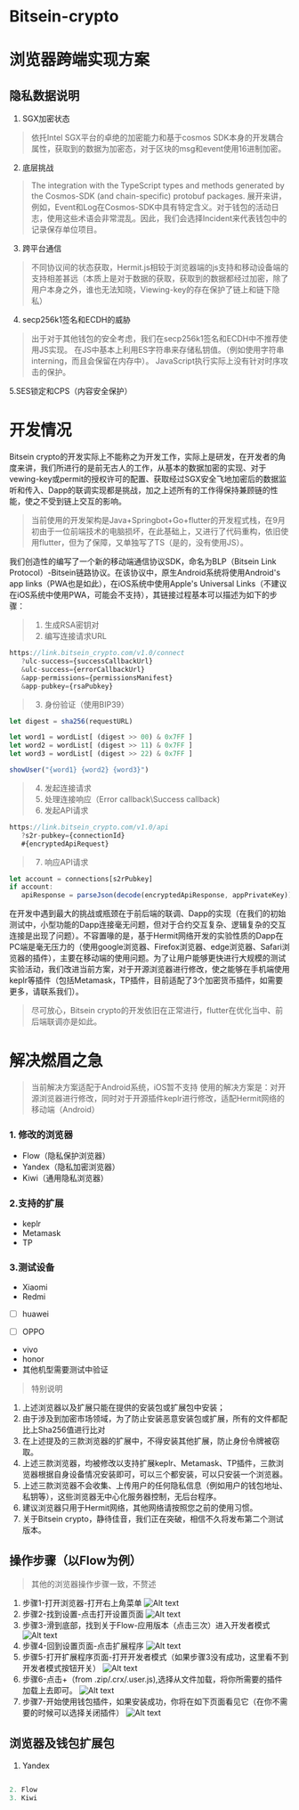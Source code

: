 # Bitsein-crypto
# 浏览器跨端实现方案

## 隐私数据说明

1. SGX加密状态

> 依托Intel SGX平台的卓绝的加密能力和基于cosmos SDK本身的开发耦合属性，获取到的数据为加密态，对于区块的msg和event使用16进制加密。

2. 底层挑战

>The integration with the TypeScript types and methods generated by the Cosmos-SDK (and chain-specific) protobuf packages.
展开来讲，例如，Event和Log在Cosmos-SDK中具有特定含义。对于钱包的活动日志，使用这些术语会非常混乱。因此，我们会选择Incident来代表钱包中的记录保存单位项目。

3. 跨平台通信

>不同协议间的状态获取，Hermit.js相较于浏览器端的js支持和移动设备端的支持相差甚远（本质上是对于数据的获取，获取到的数据都经过加密，除了用户本身之外，谁也无法知晓，Viewing-key的存在保护了链上和链下隐私）

4. secp256k1签名和ECDH的威胁

> 出于对于其他钱包的安全考虑，我们在secp256k1签名和ECDH中不推荐使用JS实现。
> 在JS中基本上利用ES字符串来存储私钥值。（例如使用字符串interning，而且会保留在内存中）。
> JavaScript执行实际上没有针对时序攻击的保护。

5.SES锁定和CPS（内容安全保护）

# 开发情况

Bitsein crypto的开发实际上不能称之为开发工作，实际上是研发，在开发者的角度来讲，我们所进行的是前无古人的工作，从基本的数据加密的实现、对于vewing-key或permit的授权许可的配置、获取经过SGX安全飞地加密后的数据监听和传入、Dapp的联调实现都是挑战，加之上述所有的工作得保持兼顾链的性能，使之不受到链上交互的影响。

> 当前使用的开发架构是Java+Springbot+Go+flutter的开发程式栈，在9月初由于一位前端技术的电脑损坏，在此基础上，又进行了代码重构，依旧使用flutter，但为了保障，又单独写了TS（是的，没有使用JS）。

我们创造性的编写了一个新的移动端通信协议SDK，命名为BLP（Bitsein Link Protocol）-Bitsein链路协议。在该协议中，原生Android系统将使用Android's app links（PWA也是如此），在iOS系统中使用Apple's Universal Links（不建议在iOS系统中使用PWA，可能会不支持），其链接过程基本可以描述为如下的步骤：

> 1. 生成RSA密钥对
> 2. 编写连接请求URL

```ts
https://link.bitsein_crypto.com/v1.0/connect
   ?ulc-success={successCallbackUrl}
   &ulc-success={errorCallbackUrl}
   &app-permissions={permissionsManifest}
   &app-pubkey={rsaPubkey}
```

> 3. 身份验证（使用BIP39）

```js
let digest = sha256(requestURL)

let word1 = wordList[ (digest >> 00) & 0x7FF ]
let word2 = wordList[ (digest >> 11) & 0x7FF ]
let word3 = wordList[ (digest >> 22) & 0x7FF ]

showUser("{word1} {word2} {word3}")
```

> 4. 发起连接请求
> 5. 处理连接响应（Error callback\Success callback)
> 6. 发起API请求

```js
https://link.bitsein_crypto.com/v1.0/api
   ?s2r-pubkey={connectionId}
   #{encryptedApiRequest}
```

> 7. 响应API请求

```js
let account = connections[s2rPubkey]
if account:
   apiResponse = parseJson(decode(encryptedApiResponse, appPrivateKey))
```

在开发中遇到最大的挑战或瓶颈在于前后端的联调、Dapp的实现（在我们的初始测试中，小型功能的Dapp连接毫无问题，但对于合约交互复杂、逻辑复杂的交互连接是出现了问题）。不容置喙的是，基于Hermit网络开发的实验性质的Dapp在PC端是毫无压力的（使用google浏览器、Firefox浏览器、edge浏览器、Safari浏览器的插件），主要在移动端的使用问题。为了让用户能够更快进行大规模的测试实验活动，我们改进当前方案，对于开源浏览器进行修改，使之能够在手机端使用keplr等插件（包括Metamask，TP插件，目前适配了3个加密货币插件，如需要更多，请联系我们）。
> 尽可放心，Bitsein crypto的开发依旧在正常进行，flutter在优化当中、前后端联调亦是如此。

# 解决燃眉之急
>
> 当前解决方案适配于Android系统，iOS暂不支持
> 使用的解决方案是：对开源浏览器进行修改，同时对于开源插件keplr进行修改，适配Hermit网络的移动端（Android）

### 1. 修改的浏览器

* Flow（隐私保护浏览器）
* Yandex（隐私加密浏览器）
* Kiwi（通用隐私浏览器）

### 2.支持的扩展

* keplr
* Metamask
* TP

### 3.测试设备

* Xiaomi
* Redmi

* [ ] huawei

* [ ] OPPO

* vivo
* honor
* 其他机型需要测试中验证

> 特别说明

1. 上述浏览器以及扩展只能在提供的安装包或扩展包中安装；
2. 由于涉及到加密市场领域，为了防止安装恶意安装包或扩展，所有的文件都配比上Sha256值进行比对
3. 在上述提及的三款浏览器的扩展中，不得安装其他扩展，防止身份令牌被窃取。
4. 上述三款浏览器，均被修改以支持扩展keplr、Metamask、TP插件，三款浏览器根据自身设备情况安装即可，可以三个都安装，可以只安装一个浏览器。
5. 上述三款浏览器不会收集、上传用户的任何隐私信息（例如用户的钱包地址、私钥等），这些浏览器无中心化服务器控制，无后台程序。
6. 建议浏览器只用于Hermit网络，其他网络请按照您之前的使用习惯。
7. 关于Bitsein crypto，静待佳音，我们正在突破，相信不久将发布第二个测试版本。

## 操作步骤（以Flow为例）
>
> 其他的浏览器操作步骤一致，不赘述

1. 步骤1-打开浏览器-打开右上角菜单
![Alt text](image-3.png)
2. 步骤2-找到设置-点击打开设置页面
![Alt text](image-4.png)
3. 步骤3-滑到底部，找到关于Flow-应用版本（点击三次）进入开发者模式
![Alt text](image-5.png)
4. 步骤4-回到设置页面-点击扩展程序
![Alt text](image-6.png)
5. 步骤5-打开扩展程序页面-打开开发者模式（如果步骤3没有成功，这里看不到开发者模式按钮开关）
![Alt text](image-7.png)
6. 步骤6-点击+（from .zip/.crx/.user.js),选择从文件加载，将你所需要的插件加载上去即可。
![Alt text](image-8.png)
7. 步骤7-开始使用钱包插件，如果安装成功，你将在如下页面看见它（在你不需要的时候可以选择关闭插件）
![Alt text](image-9.png)

## 浏览器及钱包扩展包

1. Yandex

```js

2. Flow
3. Kiwi
